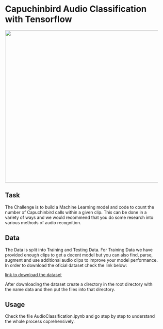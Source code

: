 
# Capuchinbird Audio Classification with Tensorflow
<p align="center">
<kbd>
   <img align="center" src="https://user-images.githubusercontent.com/54831801/189448689-a3ac0fe9-7840-4010-9526-623b454c48a5.png" width="700" height="500">
</kbd>
</p>

## Task
The Challenge is to build a Machine Learning model and code to count the number of Capuchinbird calls within a given clip. This can be done in a variety of ways and we would recommend that you do some research into various methods of audio recognition.
## Data
The Data is split into Training and Testing Data. For Training Data we have provided enough clips to get a decent model but you can also find, parse, augment and use additional audio clips to improve your model performance. In order to download the oficial dataset check the link below:

[link to download the dataset](https://www.kaggle.com/datasets/kenjee/z-by-hp-unlocked-challenge-3-signal-processing?resource=download)

After downloading the dataset create a directory in the root directory with the name data and then put the files into that directory.

## Usage
Check the file AudioClassification.ipynb and go step by step to understand the whole process coprehensively.
